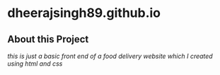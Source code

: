 # dheerajsingh89.github.io
## About this Project
_this is just a basic front end of a food delivery website which I created using html and css_
